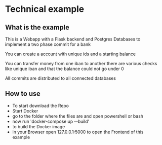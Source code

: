 # Technical example

## What is the example

This is a Webapp with a Flask backend and Postgres Databases to implement a two phase commit for a bank

You can create a account with unique ids and a starting balance

You can transfer money from one iban to another there are various checks like unique iban and that the balance could not go under 0

All commits are distributed to all connected databases

## How to use
- To start download the Repo
- Start Docker
- go to the folder where the files are and open powershell or bash
- now run 'docker-compose up --build'
- to build the Docker image
- in your Browser open 127.0.0.1:5000 to open the Frontend of this example
